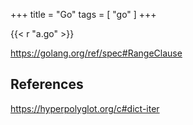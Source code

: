 +++
title = "Go"
tags = [ "go" ]
+++

{{< r "a.go" >}}

<https://golang.org/ref/spec#RangeClause>

## References

<https://hyperpolyglot.org/c#dict-iter>
